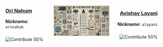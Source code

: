 <div style="display: flex; justify-content: space-between; align-items: center; width: 100%; margin-top: 20px;">

  <!-- Ori's Details on the Left -->
  <div style="text-align: left; width: 30%; padding: 10px;">
    <a href="https://github.com/orinahum">
      <h3>Ori Nahum</h3>
    </a>
    <p><strong>Nickname:</strong> <code>orinahum</code></p>
    <img src="https://img.shields.io/badge/Contribute-50%25-blue" alt="Contribute 50%" style="margin-top: 10px;">
  </div>

  <!-- Contributors Image in the Center -->
  <div style="text-align: center; width: 40%; padding: 10px;">
    <img src="assets/CONTRIBUTERS.png" alt="Contributors" style="width: 100%; max-width: 400px; height: auto;">
  </div>

  <!-- Avishay's Details on the Right -->
  <div style="text-align: right; width: 30%; padding: 10px;">
    <a href="https://github.com/lavishay-technion">
      <h3>Avishay Layani</h3>
    </a>
    <p><strong>Nickname:</strong> <code>alayani</code></p>
    <img src="https://img.shields.io/badge/Contribute-50%25-blue" alt="Contribute 50%" style="margin-top: 10px;">
  </div>

</div>
